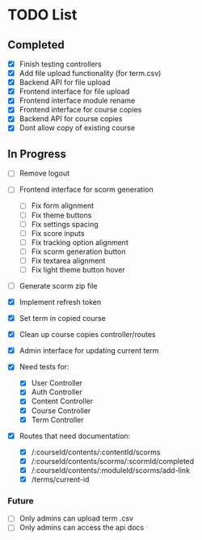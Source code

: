 
# TODO List

## Completed

- [x] Finish testing controllers
- [x] Add file upload functionality (for term.csv)
- [x] Backend API for file upload
- [x] Frontend interface for file upload
- [x] Frontend interface module rename
- [x] Frontend interface for course copies
- [x] Backend API for course copies
- [x] Dont allow copy of existing course

## In Progress

- [ ] Remove logout

- [ ] Frontend interface for scorm generation
  - [ ] Fix form alignment
  - [ ] Fix theme buttons
  - [ ] Fix settings spacing
  - [ ] Fix score inputs
  - [ ] Fix tracking option alignment
  - [ ] Fix scorm generation button
  - [ ] Fix textarea alignment
  - [ ] Fix light theme button hover
- [ ] Generate scorm zip file

- [x] Implement refresh token

- [x] Set term in copied course
- [x] Clean up course copies controller/routes
- [x] Admin interface for updating current term

- [x] Need tests for:
  - [x] User Controller
  - [x] Auth Controller 
  - [x] Content Controller
  - [x] Course Controller
  - [x] Term Controller

- [x] Routes that need documentation:
  - [x] /:courseId/contents/:contentId/scorms
  - [x] /:courseId/contents/scorms/:scormId/completed
  - [x] /:courseId/contents/:moduleId/scorms/add-link
  - [x] /terms/current-id

### Future

- [ ] Only admins can upload term .csv
- [ ] Only admins can access the api docs